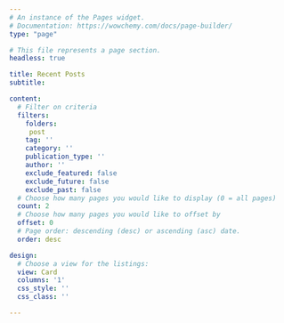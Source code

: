 ```yaml
---
# An instance of the Pages widget.
# Documentation: https://wowchemy.com/docs/page-builder/
type: "page"

# This file represents a page section.
headless: true

title: Recent Posts
subtitle:

content:
  # Filter on criteria
  filters:
    folders:
     post
    tag: ''
    category: ''
    publication_type: ''
    author: ''
    exclude_featured: false
    exclude_future: false
    exclude_past: false
  # Choose how many pages you would like to display (0 = all pages)
  count: 2
  # Choose how many pages you would like to offset by
  offset: 0
  # Page order: descending (desc) or ascending (asc) date.
  order: desc

design:
  # Choose a view for the listings:
  view: Card
  columns: '1'
  css_style: ''
  css_class: ''

---
```


